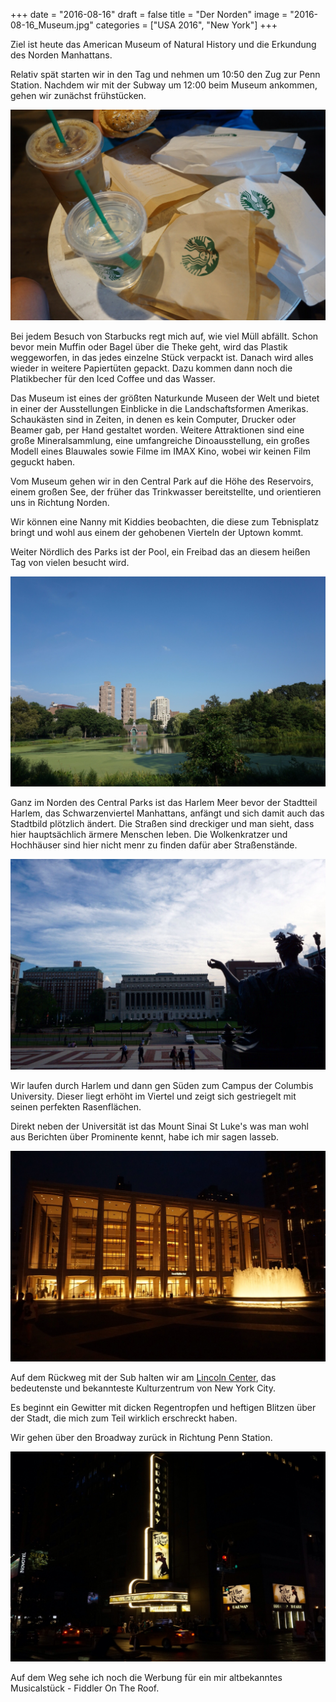 +++
date = "2016-08-16"
draft = false
title = "Der Norden"
image = "2016-08-16_Museum.jpg"
categories = ["USA 2016", "New York"]
+++

Ziel ist heute das 
American Museum of Natural History und die
Erkundung des Norden Manhattans. 

Relativ spät starten wir in den Tag und nehmen 
um 10:50 den Zug zur Penn Station. 
Nachdem wir mit der Subway um 12:00 beim 
Museum ankommen, gehen wir zunächst 
frühstücken.

![Starbucks](/images/2016-08-16_Starbucks.jpg)

Bei jedem Besuch von Starbucks regt mich auf, wie viel Müll abfällt. 
Schon bevor mein Muffin
oder Bagel über die Theke geht, wird das 
Plastik weggeworfen, in das jedes einzelne
Stück verpackt ist. Danach wird alles wieder
in weitere Papiertüten gepackt. Dazu kommen
dann noch die Platikbecher für den Iced Coffee
und das Wasser. 

Das Museum ist eines der größten Naturkunde 
Museen der Welt und 
bietet in einer der Ausstellungen
Einblicke in die Landschaftsformen Amerikas.
Schaukästen sind in Zeiten, in denen es 
kein Computer, Drucker oder Beamer gab,
per Hand gestaltet worden. 
Weitere Attraktionen sind eine große Mineralsammlung, eine umfangreiche Dinoausstellung, ein großes Modell eines Blauwales sowie Filme im IMAX Kino,
wobei wir keinen Film geguckt haben. 

Vom Museum gehen wir in den Central Park
auf die Höhe des Reservoirs, 
einem großen See, der früher das Trinkwasser 
bereitstellte, und orientieren
uns in Richtung Norden. 

Wir können eine Nanny mit Kiddies beobachten, 
die diese zum Tebnisplatz bringt und wohl aus einem der gehobenen Vierteln der Uptown kommt. 

Weiter Nördlich des Parks ist der Pool, ein 
Freibad das an diesem heißen Tag von vielen
besucht wird. 

![Harlem Meer](/images/2016-08-16_Harlem-Meer.jpg)

Ganz im Norden des Central Parks ist das 
Harlem Meer
bevor der Stadtteil Harlem, das Schwarzenviertel Manhattans, anfängt und sich 
damit auch das Stadtbild plötzlich ändert. 
Die Straßen sind dreckiger und man sieht,
dass hier hauptsächlich ärmere Menschen leben. 
Die Wolkenkratzer und Hochhäuser sind hier nicht
menr zu finden dafür aber Straßenstände. 

![Columbia University](/images/2016-08-16_Columbia-University.jpg)

Wir laufen durch Harlem und dann gen Süden 
zum Campus der Columbis University. 
Dieser liegt erhöht im Viertel und 
zeigt sich gestriegelt mit seinen perfekten
Rasenflächen. 

Direkt neben der Universität ist das 
Mount Sinai
St Luke's
was man wohl aus Berichten über Prominente 
kennt, habe ich mir sagen lasseb. 

![Lincoln Center](/images/2016-08-16_Lincoln-Center.jpg)

Auf dem Rückweg mit der Sub halten wir am 
[Lincoln Center](https://de.m.wikipedia.org/wiki/Lincoln_Center), 
das bedeutenste und bekannteste 
Kulturzentrum von New York City. 

Es beginnt ein Gewitter mit dicken 
Regentropfen und heftigen Blitzen über der 
Stadt, die mich zum Teil wirklich erschreckt haben. 

Wir gehen über den Broadway zurück in Richtung
Penn Station. 

![Fiddler On The Roof](/images/2016-08-16_Fiddler-On-The-Roof.jpg)

Auf dem Weg sehe ich noch die Werbung für ein mir altbekanntes Musicalstück - Fiddler On The Roof. 
